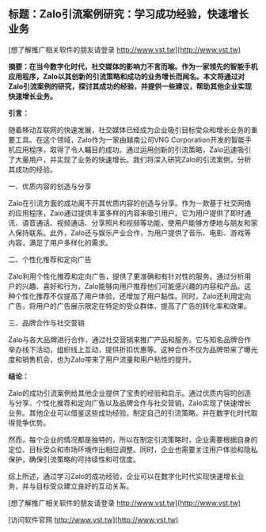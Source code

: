 ## **标题：Zalo引流案例研究：学习成功经验，快速增长业务**

[想了解推广相关软件的朋友请登录 http://www.vst.tw](http://www.vst.tw)

**摘要：在当今数字化时代，社交媒体的影响力不言而喻。作为一家领先的智能手机应用程序，Zalo以其创新的引流策略和成功的业务增长而闻名。本文将通过对Zalo引流案例的研究，探讨其成功的经验，并提供一些建议，帮助其他企业实现快速增长业务。**

**引言：**

随着移动互联网的快速发展，社交媒体已经成为企业吸引目标受众和增长业务的重要工具。在这个领域，Zalo作为一家由越南公司VNG Corporation开发的智能手机应用程序，取得了令人瞩目的成功。通过运用创新的引流策略，Zalo迅速吸引了大量用户，并实现了业务的快速增长。我们将深入研究Zalo的引流案例，分析其成功的经验。

一、优质内容的创造与分享

Zalo在引流方面的成功离不开其优质内容的创造与分享。作为一款基于社交网络的应用程序，Zalo通过提供丰富多样的内容来吸引用户。它为用户提供了即时通讯、语音通话、视频通话、分享照片和视频等功能，使用户能够方便地与朋友和家人保持联系。此外，Zalo还与娱乐产业合作，为用户提供了音乐、电影、游戏等内容，满足了用户多样化的需求。

二、个性化推荐和定向广告

Zalo利用个性化推荐和定向广告，提供了更准确和有针对性的服务。通过分析用户的兴趣、喜好和行为，Zalo能够向用户推荐他们可能感兴趣的内容和产品。这种个性化推荐不仅提高了用户体验，还增加了用户黏性。同时，Zalo还利用定向广告，将用户的广告展示限定在特定的受众群体，提高了广告的转化率和效果。

三、品牌合作与社交营销

Zalo与各大品牌进行合作，通过社交营销来推广产品和服务。它与知名品牌合作举办线下活动，组织线上互动，提供折扣优惠等。这种合作不仅为品牌带来了曝光度和销售机会，也为Zalo带来了用户流量和用户粘性的提升。

**结论：**

Zalo的成功引流案例给其他企业提供了宝贵的经验和启示。通过优质内容的创造与分享、个性化推荐和定向广告以及品牌合作与社交营销，Zalo实现了快速增长业务。其他企业可以借鉴这些成功经验，制定自己的引流策略，并在数字化时代取得竞争优势。

然而，每个企业的情况都是独特的，所以在制定引流策略时，企业需要根据自身的定位、目标受众和市场环境作出相应调整。同时，企业也需要关注用户体验和隐私保护，确保引流策略的可持续性和可信度。

综上所述，通过学习Zalo的成功经验，企业可以在数字化时代实现快速增长业务，并与目标受众建立良好的互动关系。

[想了解推广相关软件的朋友请登录 http://www.vst.tw](http://www.vst.tw)


[访问软件官网 http://www.vst.tw](http://www.vst.tw)
